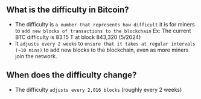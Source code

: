 ## What is the difficulty in Bitcoin?

- The difficulty is `a number that represents how difficult` it is for miners to `add new blocks of transactions to the blockchain`
  Ex: The current BTC difficulty is 83.15 T at block 843,320 (5/2024)
- It `adjusts every 2 weeks` to `ensure that it takes at regular intervals (~10 mins)` to add new blocks to the blockchain, even as more miners join the network.

## When does the difficulty change?

- The difficulty `adjusts every 2,016 blocks` (roughly every 2 weeks)
